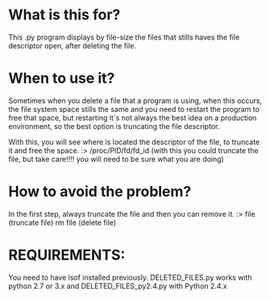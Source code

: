 # What is this for?
This .py program displays by file-size the files that stills haves the file descriptor open, after deleting the file.

# When to use it?
Sometimes when you delete a file that a program is using, when this occurs, the file system space stills the same and you need to restart the program to free that space, but restarting it´s not always the best idea on a production environment, so the best option is truncating the file descriptor.

With this, you will see where is located the descriptor of the file, to truncate it and free the space.
:> /proc/PID/fd/fd_id  (with this you could truncate the file, but take care!!!! you will need to be sure what you are doing)

# How to avoid the problem?
In the first step, always truncate the file and then you can remove it.
:> file (truncate file)
rm file (delete file)



# REQUIREMENTS:
You need to have lsof installed previously.
DELETED_FILES.py works with python 2.7 or 3.x and DELETED_FILES_py2.4.py with Python 2.4.x
